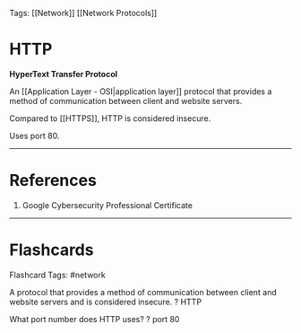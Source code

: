 Tags: [[Network]] [[Network Protocols]]
# HTTP

**HyperText Transfer Protocol**

An [[Application Layer - OSI|application layer]] protocol that provides a method of communication between client and website servers.

Compared to [[HTTPS]], HTTP is considered insecure.

Uses port 80.

---
# References

1. Google Cybersecurity Professional Certificate

---
# Flashcards

Flashcard Tags: #network 

A protocol that provides a method of communication between client and website servers and is considered insecure.
?
HTTP

What port number does HTTP uses?
?
port 80